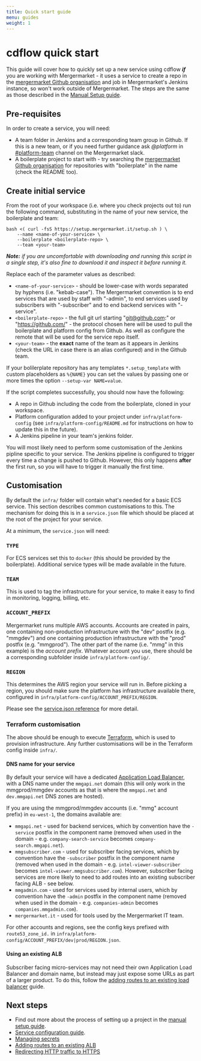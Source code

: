 ```yaml
---
title: Quick start guide
menu: guides
weight: 1
---
```


# cdflow quick start

This guide will cover how to quickly set up a new service using cdflow _**if**_ you are working with Mergermarket - it uses a service to create a repo in the [mergermarket Github organisation](https://github.com/mergermarket/) and job in Mergermarket's Jenkins instance, so won't work outside of Mergermarket. The steps are the same as those described in the [Manual Setup guide](./manual-setup).

## Pre-requisites

In order to create a service, you will need:

* A team folder in Jenkins and a corresponding team group in Github. If this is a new team, or if you need further guidance ask *@platform* in [#platform-team](https://mergermarket.slack.com/messages/platform-team/) channel on the  Mergermarket slack.
* A boilerplate project to start with - try searching the [mergermarket Github organisation](https://github.com/mergermarket/) for repositories with "boilerplate" in the name (check the README too).

## Create initial service

From the root of your workspace (i.e. where you check projects out to) run the following command, substituting in the name of your new service, the boilerplate and team:

    bash <( curl -fsS https://setup.mergermarket.it/setup.sh ) \
        --name <name-of-your-service> \
        --boilerplate <boilerplate-repo> \
        --team <your-team>

_**Note:** if you are uncomfortable with downloading and running this script in a single step, it's also fine to download it and inspect it before running it._

Replace each of the parameter values as described:

* `<name-of-your-service>` - should be lower-case with words separated by hyphens (i.e. "kebab-case"). The Mergermarket convention is to end services that are used by staff with "-admin", to end services used by subscribers with "-subscriber" and to end backend services with "-service".
* `<boilerplate-repo>` - the full git url starting "git@github.com:" or "https://github.com/" -  the protocol chosen here will be used to pull the boilerplate and platform config from Github. As well as configure the remote that will be used for the service repo itself.
* `<your-team>` - the **exact** name of the team as it appears in Jenkins (check the URL in case there is an alias configured) and in the Github team.

If your bolilerplate repository has any templates `*.setup_template` with custom placeholders as `%{NAME}` you can set the values by passing one or more times the option `--setup-var NAME=value`.

If the script completes successfully, you should now have the following:

* A repo in Github including the code from the boilerplate, cloned in your workspace.
* Platform configuration added to your project under `infra/platform-config` (see `infra/platform-config/README.md` for instructions on how to update this in the future).
* A Jenkins pipeline in your team's jenkins folder.

You will most likely need to perform some customisation of the Jenkins pipline specific to your service. The Jenkins pipeline is configured to trigger every time a change is pushed to Github. However, this only happens **after** the first run, so you will have to trigger it manually the first time.

## Customisation

By default the `infra/` folder will contain what's needed for a basic ECS service. This section describes common customisations to this. The mechanism for doing this is in a `service.json` file which should be placed at the root of the project for your service.

At a minimum, the `service.json` will need:

### `TYPE`

For ECS services set this to `docker` (this should be provided by the boilerplate). Additional service types will be made available in the future.

### `TEAM`

This is used to tag the infrastructure for your service, to make it easy to find in monitoring, logging, billing, etc.

### `ACCOUNT_PREFIX`

Mergermarket runs multiple AWS accounts. Accounts are created in pairs, one containing non-production infrastructure with the "dev" postfix (e.g. "mmgdev") and one containing production infrastructure with the "prod" postfix (e.g. "mmgprod"). The other part of the name (i.e. "mmg" in this example) is the _account prefix_. Whatever account you use, there should be a corresponding subfolder inside `infra/platform-config/`.

### `REGION`

This determines the AWS region your service will run in. Before picking a region, you should make sure the platform has infrastructure available there, configured in `infra/platform-config/ACCOUNT_PREFIX/REGION`.

Please see the [service.json reference](/reference/service-json) for more detail.

### Terraform customisation

The above should be enough to execute [Terraform](https://www.terraform.io/), which is used to provision infrastructure. Any further customisations will be in the Terraform config inside `infra/`.

#### DNS name for your service

By default your service will have a dedicated [Application Load Balancer](https://aws.amazon.com/elasticloadbalancing/applicationloadbalancer/), with a DNS name under the `mmgapi.net` domain (this will only work in the mmgprod/mmgdev accounts as that is where the `mmgapi.net` and `dev.mmgapi.net` DNS zones are hosted).

If you are using the mmgprod/mmgdev accounts (i.e. "mmg" account prefix) in `eu-west-1`, the domains available are:

* `mmgapi.net` - used for backend services, which by convention have the `-service` postfix in the component name (removed when used in the domain - e.g. `company-search-service` becomes `company-search.mmgapi.net`).
* `mmgsubscriber.com` - used for subscriber facing services, which by convention have the `-subscriber` postfix in the component name (removed when used in the domain - e.g. `intel-viewer-subscriber` becomes `intel-viewer.mmgsubscriber.com`). However, subscriber facing services are more likely to need to add routes into an existing subscriber facing ALB - see below.
* `mmgadmin.com` - used for services used by internal users, which by convention have the `-admin` postfix in the component name (removed when used in the domain - e.g. `companies-admin` becomes `companies.mmgadmin.com`).
* `mergermarket.it` - used for tools used by the Mergermarket IT team.

For other accounts and regions, see the config keys prefixed with `route53_zone_id.` in `infra/platform-config/ACCOUNT_PREFIX/dev|prod/REGION.json`.

#### Using an existing ALB

Subscriber facing micro-services may not need their own Application Load Balancer and domain name, but instead may just expose some URLs as part of a larger product. To do this, follow the [adding routes to an existing load balancer](adding-routes-to-an-existing-alb) guide.

## Next steps

* Find out more about the process of setting up a project in the [manual setup guide](manual-setup).
* [Service configuration guide](configuration).
* [Managing secrets](guides/secrets)
* [Adding routes to an existing ALB](guides/adding-routes-to-an-existing-alb)
* [Redirecting HTTP traffic to HTTPS](guides/http-to-https-redirect)

